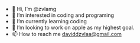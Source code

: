 - 👋 Hi, I’m @zvlamg
- 👀 I’m interested in coding and programing
- 🌱 I’m currently learning coding
- 💞️ I’m looking to work on apple as my highest goal.
- 📫 How to reach me daviddzvlaa@gmail.com

<!---
zvlamg/zvlamg is a ✨ special ✨ repository because its `README.md` (this file) appears on your GitHub profile.
You can click the Preview link to take a look at your changes.
--->
